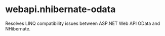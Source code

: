 webapi.nhibernate-odata
=======================

Resolves LINQ compatibility issues between ASP.NET Web API OData and NHibernate.